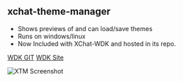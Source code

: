 xchat-theme-manager
------------------

- Shows previews of and can load/save themes
- Runs on windows/linux
- Now Included with XChat-WDK and hosted in its repo.

[WDK GIT](http://code.google.com/p/xchat-wdk/source/browse/?name=wdk#git%2Fsrc%2Fxtm)
[WDK Site](http://www.xchat-wdk.org/tips-tricks/xchat-themes)

![XTM Screenshot](http://www.xchat-wdk.org/_/rsrc/1339921614182/tips-tricks/xchat-themes/xtm.png)